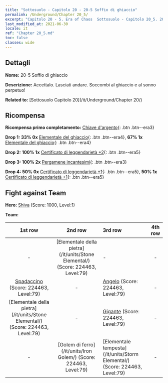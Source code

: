 ```yaml
---
title: "Sottosuolo - Capitolo 20 - 20-5 Soffio di ghiaccio"
permalink: /Underground/Chapter 20_5/
excerpt: "Capitolo 20 - 5. Era of Chaos  Sottosuolo - Capitolo 20_5. 20-5 Soffio di ghiaccio"
last_modified_at: 2021-06-30
locale: it
ref: "Chapter 20_5.md"
toc: false
classes: wide
---
```


## Dettagli

 **Nome:** 20-5 Soffio di ghiaccio

 **Descrizione:** Accettalo. Lasciati andare. Soccombi al ghiaccio e al sonno perpetuo!

 **Related to:** [Sottosuolo Capitolo 20](/it/Underground/Chapter 20/)

## Ricompensa

 **Ricompensa primo completamento:** [Chiave d'argento](/ItemsIT/con_693/){: .btn .btn--era3}

 **Drop 1:** **33% 0x** [Elementale del ghiaccio](/ItemsIT/unt_264/){: .btn .btn--era4}, **67% 1x** [Elementale del ghiaccio](/ItemsIT/unt_264/){: .btn .btn--era4}

 **Drop 2:** **100% 1x** [Certificato di leggendarietà +2](/ItemsIT/mat_81/){: .btn .btn--era5}

 **Drop 3:** **100% 2x** [Pergamene incantesimi](/ItemsIT/con_694/){: .btn .btn--era3}

 **Drop 4:** **50% 0x** [Certificato di leggendarietà +1](/ItemsIT/mat_74/){: .btn .btn--era5}, **50% 1x** [Certificato di leggendarietà +1](/ItemsIT/mat_74/){: .btn .btn--era5}


## Fight against Team
 **Hero:** [Shiva](/it/heroes/Shiva/) (Score: 1000, Level:1)

 **Team:**


  | 1st row | 2nd row | 3rd row | 4th row |
  |:----:|:----:|:----|:----:|
  | - | [Elementale della pietra](/it/units/Stone Elemental/) (Score: 224463, Level:79)  | - | - |
  | [Spadaccino](/it/units/Swordsman/) (Score: 224463, Level:79)  | - | [Angelo](/it/units/Angel/) (Score: 224463, Level:79)  | - |
  | [Elementale della pietra](/it/units/Stone Elemental/) (Score: 224463, Level:79)  | - | [Gigante](/it/units/Giant/) (Score: 224463, Level:79)  | - |
  | - | [Golem di ferro](/it/units/Iron Golem/) (Score: 224463, Level:79)  | [Elementale tempesta](/it/units/Storm Elemental/) (Score: 224463, Level:79)  | - |


